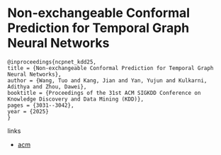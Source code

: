 # Non-exchangeable Conformal Prediction for Temporal Graph Neural Networks

```
@inproceedings{ncpnet_kdd25,
title = {Non-exchangeable Conformal Prediction for Temporal Graph Neural Networks},
author = {Wang, Tuo and Kang, Jian and Yan, Yujun and Kulkarni, Adithya and Zhou, Dawei},
booktitle = {Proceedings of the 31st ACM SIGKDD Conference on Knowledge Discovery and Data Mining (KDD)},
pages = {3031--3042},
year = {2025}
}
```

links
- [acm](https://dl.acm.org/doi/10.1145/3711896.3737064)
